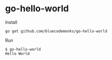 # go-hello-world

Install

```
go get github.com/bluecodemonks/go-hello-world
```

Run

```
$ go-hello-world
Hello World
```